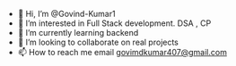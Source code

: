 - 👋 Hi, I’m @Govind-Kumar1
- 👀 I’m interested in Full Stack development. DSA , CP
- 🌱 I’m currently learning  backend
- 💞️ I’m looking to collaborate on real projects
- 📫 How to reach me  email govimdkumar407@gmail.com

<!---
Govind-Kumar1/Govind-Kumar1 is a ✨ special ✨ repository because its `README.md` (this file) appears on your GitHub profile.
You can click the Preview link to take a look at your changes.
--->

